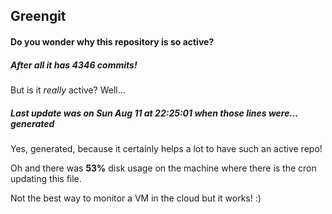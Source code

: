 ## Greengit

#### Do you wonder why this repository is so active?

##### After all it has 4346 commits!

But is it *really* active? Well...

##### Last update was on Sun Aug 11 at 22:25:01 when those lines were... generated

Yes, generated, because it certainly helps a lot to have such an active repo!

Oh and there was **53%** disk usage on the machine
where there is the cron updating this file.

Not the best way to monitor a VM in the cloud but it works! :)
